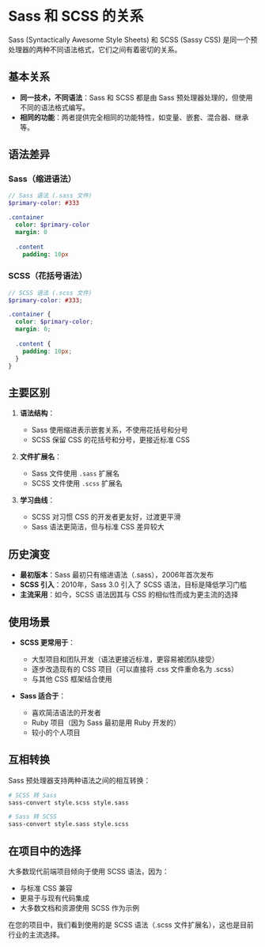 
# Sass 和 SCSS 的关系

Sass (Syntactically Awesome Style Sheets) 和 SCSS (Sassy CSS) 是同一个预处理器的两种不同语法格式，它们之间有着密切的关系。

## 基本关系

- **同一技术，不同语法**：Sass 和 SCSS 都是由 Sass 预处理器处理的，但使用不同的语法格式编写。
- **相同的功能**：两者提供完全相同的功能特性，如变量、嵌套、混合器、继承等。

## 语法差异

### Sass（缩进语法）
```sass
// Sass 语法 (.sass 文件)
$primary-color: #333

.container
  color: $primary-color
  margin: 0
  
  .content
    padding: 10px
```

### SCSS（花括号语法）
```scss
// SCSS 语法 (.scss 文件)
$primary-color: #333;

.container {
  color: $primary-color;
  margin: 0;
  
  .content {
    padding: 10px;
  }
}
```

## 主要区别

1. **语法结构**：
   - Sass 使用缩进表示嵌套关系，不使用花括号和分号
   - SCSS 保留 CSS 的花括号和分号，更接近标准 CSS

2. **文件扩展名**：
   - Sass 文件使用 `.sass` 扩展名
   - SCSS 文件使用 `.scss` 扩展名

3. **学习曲线**：
   - SCSS 对习惯 CSS 的开发者更友好，过渡更平滑
   - Sass 语法更简洁，但与标准 CSS 差异较大

## 历史演变

- **最初版本**：Sass 最初只有缩进语法（.sass），2006年首次发布
- **SCSS 引入**：2010年，Sass 3.0 引入了 SCSS 语法，目标是降低学习门槛
- **主流采用**：如今，SCSS 语法因其与 CSS 的相似性而成为更主流的选择

## 使用场景

- **SCSS 更常用于**：
  - 大型项目和团队开发（语法更接近标准，更容易被团队接受）
  - 逐步改造现有的 CSS 项目（可以直接将 .css 文件重命名为 .scss）
  - 与其他 CSS 框架结合使用

- **Sass 适合于**：
  - 喜欢简洁语法的开发者
  - Ruby 项目（因为 Sass 最初是用 Ruby 开发的）
  - 较小的个人项目

## 互相转换

Sass 预处理器支持两种语法之间的相互转换：

```bash
# SCSS 转 Sass
sass-convert style.scss style.sass

# Sass 转 SCSS
sass-convert style.sass style.scss
```

## 在项目中的选择

大多数现代前端项目倾向于使用 SCSS 语法，因为：
- 与标准 CSS 兼容
- 更易于与现有代码集成
- 大多数文档和资源使用 SCSS 作为示例

在您的项目中，我们看到使用的是 SCSS 语法（.scss 文件扩展名），这也是目前行业的主流选择。
